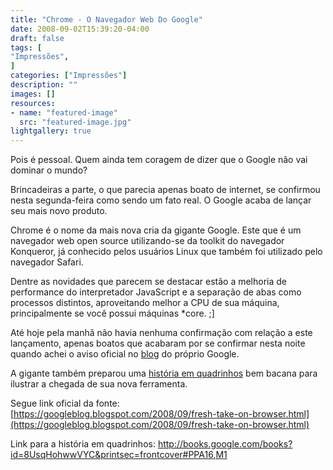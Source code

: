 ```yaml
---
title: "Chrome - O Navegador Web Do Google"
date: 2008-09-02T15:39:20-04:00
draft: false
tags: [
"Impressões",
]
categories: ["Impressões"]
description: ""
images: []
resources:
- name: "featured-image"
  src: "featured-image.jpg"
lightgallery: true
---
```

Pois é pessoal. Quem ainda tem coragem de dizer que o Google não vai dominar o mundo?

<!--more-->

Brincadeiras a parte, o que parecia apenas boato de internet, se confirmou nesta segunda-feira como sendo um fato real. O Google acaba de lançar seu mais novo produto.

Chrome é o nome da mais nova cria da gigante Google. Este que é um navegador web open source utilizando-se da toolkit do navegador Konqueror, já conhecido pelos usuários Linux que também foi utilizado pelo navegador Safari.

Dentre as novidades que parecem se destacar estão a melhoria de performance do interpretador JavaScript e a separação de abas como processos distintos, aproveitando melhor a CPU de sua máquina, principalmente se você possui máquinas *core. ;]

Até hoje pela manhã não havia nenhuma confirmação com relação a este lançamento, apenas boatos que acabaram por se confirmar nesta noite quando achei o aviso oficial no [blog](https://googleblog.blogspot.com/2008/09/fresh-take-on-browser.html) do próprio Google.

A gigante também preparou uma [história em quadrinhos](https://books.google.com/books?id=8UsqHohwwVYC&printsec=frontcover#PPA16,M1) bem bacana para ilustrar a chegada de sua nova ferramenta.

Segue link oficial da fonte: [https://googleblog.blogspot.com/2008/09/fresh-take-on-browser.html](https://googleblog.blogspot.com/2008/09/fresh-take-on-browser.html)  

Link para a história em quadrinhos: [h](https://books.google.com/books?id=8UsqHohwwVYC&printsec=frontcover#PPA16,M1)[ttp://books.google.com/books?id=8UsqHohwwVYC&printsec=frontcover#PPA16,M1](https://books.google.com/books?id=8UsqHohwwVYC&printsec=frontcover#PPA16,M1)